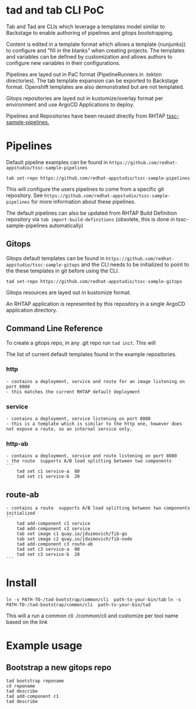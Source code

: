 # tad and tab CLI PoC 


Tab and Tad are CLIs which leverage a templates model similar to Backstage to enable authoring of pipelines and gitops bootstrapping.

Content is edited in a template format which allows a template (nunjunks)) to configure and "fill in the blanks" when creating projects. The templates and variables can be defined by customization and allows authors to configure new variables in their configurations. 

Pipelines are layed out in PaC format (PipelineRunners in .tekton directories). 
The tab template expansion can be exported to Backstage format. 
Openshift templates are also demonstrated but are not templated. 

Gitops repositories are layed out in kustomize/overlay format per environment and use ArgoCD Applications to deploy. 

Pipelines and Repositories have been reused directly from RHTAP [tssc-sample-pipelines.](https://github.com/redhat-appstudio/tssc-sample-pipelines)


# Pipelines
Default pipeline examples can be found in `https://github.com/redhat-appstudio/tssc-sample-pipelines`

`tab set-repo https://github.com/redhat-appstudio/tssc-sample-pipelines`

This will configure the users pipelines to come from a specific git repository. 
See `https://github.com/redhat-appstudio/tssc-sample-pipelines` for more information about these pipelines.

The default pipelines can also be updated from RHTAP Build Definition repository via `tab import-build-definitions` (obsolete, this is done in tssc-sample-pipelines automatically)

## Gitops

Gitops default templates can be found in `https://github.com/redhat-appstudio/tssc-sample-gitops` and the CLI needs to be initialized  to point to the these templates in git before using the CLI.

`tad set-repo https://github.com/redhat-appstudio/tssc-sample-gitops`


Gitops resources are layed out in kustomize format.

An RHTAP application is represented by this repository 
in a single ArgoCD application directory.


## Command Line Reference 

To create a gitops repo, in any .git repo run `tad init`. This will 

The list of current default templates found in the example repositories.  

### http 
    - contains a deployment, service and route for an image listening on port 8080
    - this matches the current RHTAP default deployment
    
### service 
    - contains a deployment, service listening on port 8080
    - this is a template which is similar to the http one, however does not expose a route, so an internal service only. 

### http-ab 
    - contains a deployment, service and route listening on port 8080
    - the route  supports A/B load splitting between two components 
    ```  
        tad set c1 service-a  80
        tad set c1 service-b  20 

## route-ab 
    - contains a route  supports A/B load splitting between two components initialized
    ```  
        tad add-component c1 service 
        tad add-component c2 service 
        tab set image c1 quay.io/jduimovich/fib-go
        tab set image c2 quay.io/jduimovich/fib-node
        tad add-component c3 route-ab
        tad set c3 service-a  80
        tad set c3 service-b  20
    ```

# Install
 
` ln -s PATH-TO-/tad-bootstrap/common/cli  path-to-your-bin/tab `
` ln -s PATH-TO-/tad-bootstrap/common/cli  path-to-your-bin/tad `

This will a run a common cli ./common/cli and customize per tool name based on the link

# Example usage

## Bootstrap a new gitops repo
``` 
tad bootstrap reponame
cd reponame
tad describe
tad add-component c1
tad describe 
```





